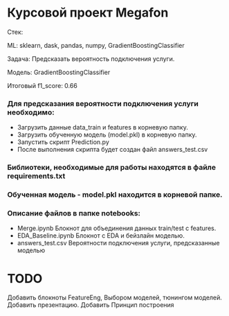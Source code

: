 # Курсовой проект Megafon

Стек:

ML: sklearn, dask, pandas, numpy, GradientBoostingClassifier

Задача: Предсказать вероятность подключения услуги.

Модель: GradientBoostingClassifier

Итоговый f1_score: 0.66

### Для предсказания вероятности подключения услуги необходимо:

- Загрузить данные data_train и features в корневую папку.
- Загрузить обученную модель (model.pkl) в корневую папку.
- Запустить скрипт Prediction.py
- После выполнения скрипта будет создан файл answers_test.csv

### Библиотеки, необходимые для работы находятся в файле requirements.txt

### Обученная модель - model.pkl находится в корневой папке.

### Описание файлов в папке notebooks:

- Merge.ipynb Блокнот для объединения данных train/test с features. 
- EDA_Baseline.ipynb Блокнот с EDA и бейзлайн моделью.
- answers_test.csv Вероятности подключения услуги, предсказанные моделью

# TODO
Добавить блокноты FeatureEng, Выбором моделей, тюнингом моделей.
Добавить презентацию.
Добавить Принцип построения
